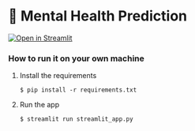 # 💬 Mental Health Prediction


[![Open in Streamlit](https://static.streamlit.io/badges/streamlit_badge_black_white.svg)](https://mental-health-prediction-mkbocwxrryuor2k25caqnu.streamlit.app/)

### How to run it on your own machine

1. Install the requirements

   ```
   $ pip install -r requirements.txt
   ```

2. Run the app

   ```
   $ streamlit run streamlit_app.py
   ```
